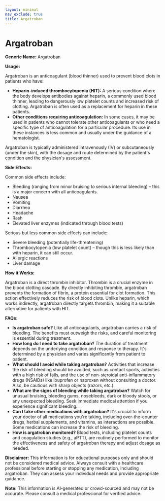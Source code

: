 ```yaml
---
layout: minimal
nav_exclude: true
title: Argatroban
---
```


# Argatroban

**Generic Name:** Argatroban

**Usage:**

Argatroban is an anticoagulant (blood thinner) used to prevent blood clots in patients who have:

* **Heparin-induced thrombocytopenia (HIT):** A serious condition where the body develops antibodies against heparin, a commonly used blood thinner, leading to dangerously low platelet counts and increased risk of clotting.  Argatroban is often used as a replacement for heparin in these patients.
* **Other conditions requiring anticoagulation:**  In some cases, it may be used in patients who cannot tolerate other anticoagulants or who need a specific type of anticoagulation for a particular procedure.  Its use in these instances is less common and usually under the guidance of a hematologist.

Argatroban is typically administered intravenously (IV) or subcutaneously (under the skin), with the dosage and route determined by the patient's condition and the physician's assessment.

**Side Effects:**

Common side effects include:

* Bleeding (ranging from minor bruising to serious internal bleeding) – this is a major concern with all anticoagulants.
* Nausea
* Vomiting
* Diarrhea
* Headache
* Rash
* Elevated liver enzymes (indicated through blood tests)

Serious but less common side effects can include:

* Severe bleeding (potentially life-threatening)
* Thrombocytopenia (low platelet count) – though this is less likely than with heparin, it can still occur.
* Allergic reactions
* Liver damage


**How it Works:**

Argatroban is a direct thrombin inhibitor.  Thrombin is a crucial enzyme in the blood clotting cascade.  By directly inhibiting thrombin, argatroban prevents the formation of fibrin, a protein essential for clot formation. This action effectively reduces the risk of blood clots. Unlike heparin, which works indirectly, argatroban directly targets thrombin, making it a suitable alternative for patients with HIT.

**FAQs:**

* **Is argatroban safe?**  Like all anticoagulants, argatroban carries a risk of bleeding.  The benefits must outweigh the risks, and careful monitoring is essential during treatment.
* **How long do I need to take argatroban?** The duration of treatment depends on the underlying condition and response to therapy.  It's determined by a physician and varies significantly from patient to patient.
* **What should I avoid while taking argatroban?** Activities that increase the risk of bleeding should be avoided, such as contact sports, activities with a high risk of falls, and the use of non-steroidal anti-inflammatory drugs (NSAIDs) like ibuprofen or naproxen without consulting a doctor.  Also, be cautious with sharp objects (razors, etc.).
* **What are the signs of bleeding while taking argatroban?** Watch for unusual bruising, bleeding gums, nosebleeds, dark or bloody stools, or any unexpected bleeding. Seek immediate medical attention if you experience significant bleeding.
* **Can I take other medications with argatroban?**  It's crucial to inform your doctor of all medications you're taking, including over-the-counter drugs, herbal supplements, and vitamins, as interactions are possible.  Some medications can increase the risk of bleeding.
* **How is argatroban monitored?** Blood tests, including platelet counts and coagulation studies (e.g., aPTT), are routinely performed to monitor the effectiveness and safety of argatroban therapy and adjust dosage as needed.


**Disclaimer:** This information is for educational purposes only and should not be considered medical advice.  Always consult with a healthcare professional before starting or stopping any medication, including argatroban.  They can assess your individual needs and provide appropriate guidance.


**Note:** This information is AI-generated or crowd-sourced and may not be accurate. Please consult a medical professional for verified advice.